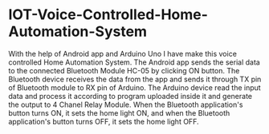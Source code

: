 # IOT-Voice-Controlled-Home-Automation-System
With the help of Android app and Arduino Uno I have make this voice controlled Home Automation System. The Android app sends the serial data to the connected Bluetooth Module HC-05 by clicking ON button. The Bluetooth device receives the data from the app and sends it through TX pin of Bluetooth module to RX pin of Arduino. The Arduino device read the input data and process it according to program uploaded inside it and generate the output to 4 Chanel Relay Module. When the Bluetooth application's button turns ON, it sets the home light ON, and when the Bluetooth application's button turns OFF, it sets the home light OFF.
